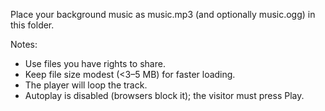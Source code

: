 Place your background music as music.mp3 (and optionally music.ogg) in this folder.

Notes:
- Use files you have rights to share.
- Keep file size modest (<3–5 MB) for faster loading.
- The player will loop the track.
- Autoplay is disabled (browsers block it); the visitor must press Play.
